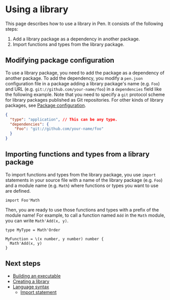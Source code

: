 # Using a library

This page describes how to use a library in Pen. It consists of the following steps:

1. Add a library package as a dependency in another package.
1. Import functions and types from the library package.

## Modifying package configuration

To use a library package, you need to add the package as a dependency of another package. To add the dependency, you modify a `pen.json` configuration file in a package adding a library package's name (e.g. `Foo`) and URL (e.g. `git://github.com/your-name/foo`) in a `dependencies` field like the following example. Note that you need to specify a `git` protocol scheme for library packages published as Git repositories. For other kinds of library packages, see [Package configuration](/references/language/packages.md#package-configuration).

```json
{
  "type": "application", // This can be any type.
  "dependencies": {
    "Foo": "git://github.com/your-name/foo"
  }
}
```

## Importing functions and types from a library package

To import functions and types from the library package, you use `import` statements in your source file with a name of the library package (e.g. `Foo`) and a module name (e.g. `Math`) where functions or types you want to use are defined.

```pen
import Foo'Math
```

Then, you are ready to use those functions and types with a prefix of the module name! For example, to call a function named `Add` in the `Math` module, you can write `Math'Add(x, y)`.

```pen
type MyType = Math'Order

MyFunction = \(x number, y number) number {
  Math'Add(x, y)
}
```

## Next steps

- [Building an executable](building-an-executable.md)
- [Creating a library](creating-a-library.md)
- [Language syntax](/references/language/syntax.md)
  - [Import statement](/references/language/syntax.md#import-statement)
